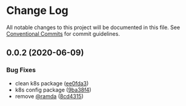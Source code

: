 # Change Log

All notable changes to this project will be documented in this file.
See [Conventional Commits](https://conventionalcommits.org) for commit guidelines.

## 0.0.2 (2020-06-09)


### Bug Fixes

* clean k8s package ([ee0fda3](https://github.com/madbean/shared-packages/commit/ee0fda329f91d3dc9d4cd83250d08b3570dced1a))
* k8s config package ([9ba38f4](https://github.com/madbean/shared-packages/commit/9ba38f44416a938da5466ee2b9203885ff17a77e))
* remove [@ramda](https://github.com/ramda) ([8cd4315](https://github.com/madbean/shared-packages/commit/8cd4315a0fd4355abb966c0e001954e929d3461a))
